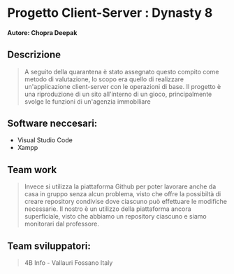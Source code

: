 # Progetto Client-Server : Dynasty 8
#### Autore: Chopra Deepak

## Descrizione
>A seguito della quarantena è stato assegnato questo compito come metodo di valutazione, lo scopo era quello di realizzare un'applicazione client-server con le operazioni di base.
Il progetto è una riproduzione di un sito all'interno di un gioco, principalmente svolge le funzioni di un'agenzia immobiliare

## Software neccesari:
* Visual Studio Code
* Xampp

## Team work
> Invece si utilizza la piattaforma Github per poter lavorare anche da casa in gruppo senza alcun problema, visto che offre la possibiltà di creare repository condivise dove ciascuno può effettuare le modifiche necessarie. Il nostro è un utilizzo della piattaforma ancora superficiale, visto che abbiamo un repository ciascuno e siamo monitorari dal professore.

## Team sviluppatori:
> 4B Info - Vallauri Fossano Italy